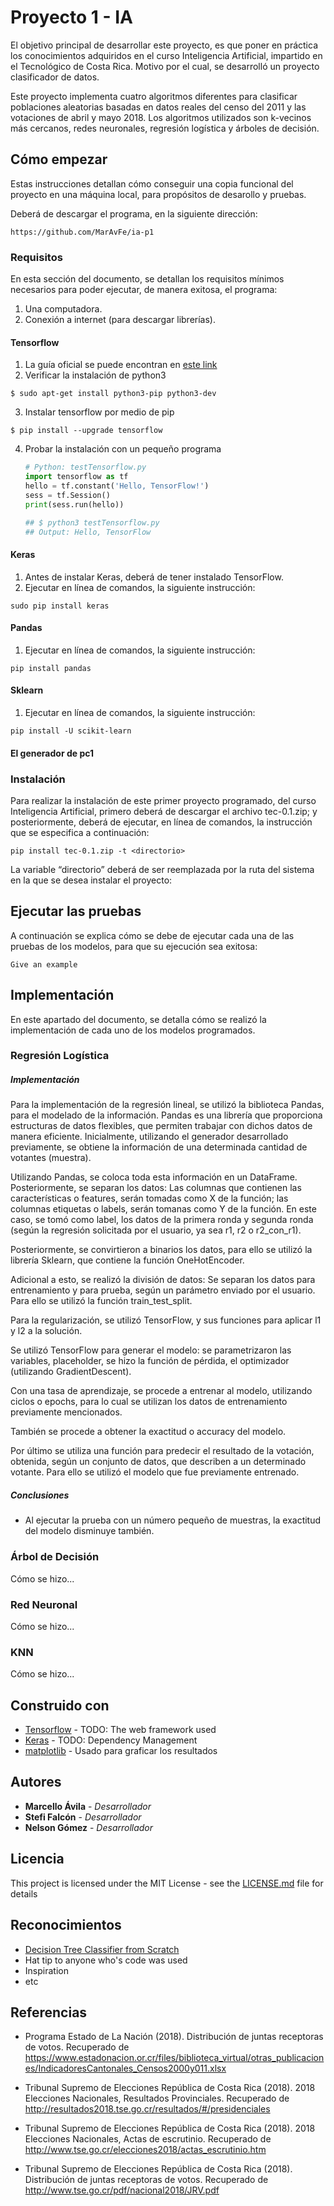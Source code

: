 # Proyecto 1 - IA

El objetivo principal de desarrollar este proyecto, es que poner en práctica los conocimientos adquiridos en el curso Inteligencia Artificial, impartido en el Tecnológico de Costa Rica. Motivo por el cual, se desarrolló un proyecto clasificador de datos.

Este proyecto implementa cuatro algoritmos diferentes para clasificar poblaciones aleatorias basadas en datos reales del censo del 2011 y las votaciones de abril y mayo 2018. Los algoritmos utilizados son k-vecinos más cercanos, redes neuronales, regresión logística y árboles de decisión.

## Cómo empezar

Estas instrucciones detallan cómo conseguir una copia funcional del proyecto en una máquina local, para propósitos de desarollo y pruebas.

Deberá de descargar el programa, en la siguiente dirección:
```
https://github.com/MarAvFe/ia-p1
```

### Requisitos

En esta sección del documento, se detallan los requisitos mínimos necesarios para poder ejecutar, de manera exitosa, el programa:

1. Una computadora.
2. Conexión a internet (para descargar librerías).

#### Tensorflow

1. La guía oficial se puede encontran en [este link](https://www.tensorflow.org/install/install_linux)
2. Verificar la instalación de python3
```
$ sudo apt-get install python3-pip python3-dev
```

3. Instalar tensorflow por medio de pip
```
$ pip install --upgrade tensorflow
```

4. Probar la instalación con un pequeño programa

    ```python
    # Python: testTensorflow.py
    import tensorflow as tf
    hello = tf.constant('Hello, TensorFlow!')
    sess = tf.Session()
    print(sess.run(hello))

    ## $ python3 testTensorflow.py
    ## Output: Hello, TensorFlow
    ```

#### Keras
1. Antes de instalar Keras, deberá de tener instalado TensorFlow.
2. Ejecutar en línea de comandos, la siguiente instrucción:
```
sudo pip install keras
```

#### Pandas
1. Ejecutar en línea de comandos, la siguiente instrucción:
```
pip install pandas
```

#### Sklearn
1. Ejecutar en línea de comandos, la siguiente instrucción:
```
pip install -U scikit-learn
```

#### El generador de pc1

### Instalación

Para realizar la instalación de este primer proyecto programado, del curso Inteligencia Artificial, primero deberá de descargar el archivo tec-0.1.zip; y posteriormente, deberá de ejecutar, en línea de comandos, la instrucción que se especifica a continuación:
```
pip install tec-0.1.zip -t <directorio>
```

La variable “directorio” deberá de ser reemplazada por la ruta del sistema  en la que se desea instalar el proyecto:



## Ejecutar las pruebas

A continuación se explica cómo se debe de ejecutar cada una de las pruebas de los modelos, para que su ejecución sea exitosa:

```
Give an example
```


## Implementación
En este apartado del documento, se detalla cómo se realizó la implementación de cada uno de los modelos programados.

### Regresión Logística
##### Implementación

Para la implementación de la regresión lineal, se utilizó la biblioteca Pandas, para el modelado de la información. Pandas es una librería que proporciona estructuras de datos flexibles, que permiten trabajar con dichos datos de manera eficiente.
Inicialmente, utilizando el generador desarrollado previamente, se obtiene la información de una determinada cantidad de votantes (muestra).

Utilizando Pandas, se coloca toda esta información en un DataFrame.
Posteriormente, se separan los datos: Las columnas que contienen las características o features, serán tomadas como X de la función; las columnas etiquetas o labels, serán tomanas como Y de la función. En este caso, se tomó como label, los datos de la primera ronda y segunda ronda (según la regresión solicitada por el usuario, ya sea r1, r2 o r2_con_r1).

Posteriormente, se convirtieron a binarios los datos, para ello se utilizó la librería Sklearn, que contiene la función OneHotEncoder.

Adicional a esto, se realizó la división de datos: Se separan los datos para entrenamiento y para prueba, según un parámetro enviado por el usuario. Para ello se utilizó la función train_test_split.

Para la regularización, se utilizó TensorFlow, y sus funciones para aplicar l1 y l2 a la solución.

Se utilizó TensorFlow  para generar el modelo: se parametrizaron las variables, placeholder, se hizo la función de pérdida, el optimizador (utilizando GradientDescent).

Con una tasa de aprendizaje, se procede a entrenar al modelo, utilizando ciclos o epochs, para lo cual se utilizan los datos de entrenamiento previamente mencionados.

También se procede a obtener la exactitud o accuracy del modelo.

Por último se utiliza una función para predecir el resultado de la votación, obtenida, según un conjunto de datos, que describen a un determinado votante. Para ello se utilizó el  modelo que fue previamente entrenado.

##### Conclusiones
* Al ejecutar la prueba con un número pequeño de muestras, la exactitud del modelo disminuye también.
 


### Árbol de Decisión

Cómo se hizo...

### Red Neuronal

Cómo se hizo...

### KNN

Cómo se hizo...

## Construido con

* [Tensorflow](http://www.dropwizard.io/1.0.2/docs/) - TODO: The web framework used
* [Keras](https://maven.apache.org/) - TODO: Dependency Management
* [matplotlib](https://matplotlib.org/) - Usado para graficar los resultados

## Autores

* **Marcello Ávila** - *Desarrollador*
* **Stefi Falcón** - *Desarrollador*
* **Nelson Gómez** - *Desarrollador*

## Licencia

This project is licensed under the MIT License - see the [LICENSE.md](LICENSE.md) file for details

## Reconocimientos

* [Decision Tree Classifier from Scratch](https://github.com/random-forests/tutorials/blob/master/decision_tree.py)
* Hat tip to anyone who's code was used
* Inspiration
* etc

## Referencias
* Programa Estado de La Nación (2018). Distribución de juntas receptoras de votos. Recuperado de https://www.estadonacion.or.cr/files/biblioteca_virtual/otras_publicaciones/IndicadoresCantonales_Censos2000y011.xlsx

* Tribunal Supremo de Elecciones República de Costa Rica (2018). 2018 Elecciones Nacionales, Resultados Provinciales. Recuperado de http://resultados2018.tse.go.cr/resultados/#/presidenciales

* Tribunal Supremo de Elecciones República de Costa Rica (2018). 2018 Elecciones Nacionales, Actas de escrutinio. Recuperado de http://www.tse.go.cr/elecciones2018/actas_escrutinio.htm

* Tribunal Supremo de Elecciones República de Costa Rica (2018). Distribución de juntas receptoras de votos. Recuperado de http://www.tse.go.cr/pdf/nacional2018/JRV.pdf
